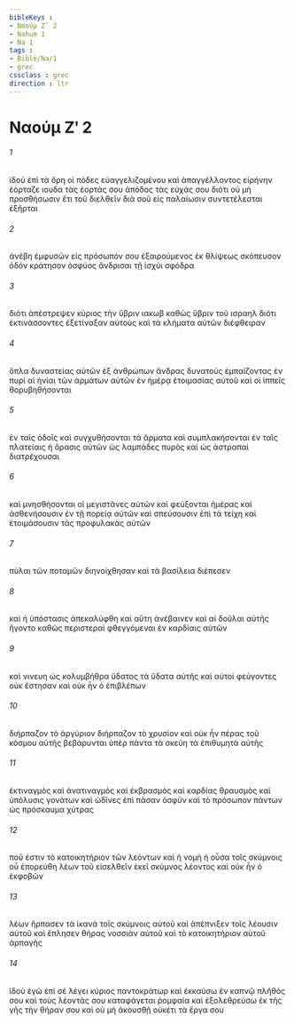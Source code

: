 ```yaml
---
bibleKeys : 
- Ναούμ Ζʹ 2
- Nahum 1
- Na 1
tags : 
- Bible/Na/1
- grec
cssclass : grec
direction : ltr
---
```


# Ναούμ Ζʹ 2

###### 1
ἰδοὺ ἐπὶ τὰ ὄρη οἱ πόδες εὐαγγελιζομένου καὶ ἀπαγγέλλοντος εἰρήνην ἑόρταζε ιουδα τὰς ἑορτάς σου ἀπόδος τὰς εὐχάς σου διότι οὐ μὴ προσθήσωσιν ἔτι τοῦ διελθεῖν διὰ σοῦ εἰς παλαίωσιν συντετέλεσται ἐξῆρται
###### 2
ἀνέβη ἐμφυσῶν εἰς πρόσωπόν σου ἐξαιρούμενος ἐκ θλίψεως σκόπευσον ὁδόν κράτησον ὀσφύος ἄνδρισαι τῇ ἰσχύι σφόδρα
###### 3
διότι ἀπέστρεψεν κύριος τὴν ὕβριν ιακωβ καθὼς ὕβριν τοῦ ισραηλ διότι ἐκτινάσσοντες ἐξετίναξαν αὐτοὺς καὶ τὰ κλήματα αὐτῶν διέφθειραν
###### 4
ὅπλα δυναστείας αὐτῶν ἐξ ἀνθρώπων ἄνδρας δυνατοὺς ἐμπαίζοντας ἐν πυρί αἱ ἡνίαι τῶν ἁρμάτων αὐτῶν ἐν ἡμέρᾳ ἑτοιμασίας αὐτοῦ καὶ οἱ ἱππεῖς θορυβηθήσονται
###### 5
ἐν ταῖς ὁδοῖς καὶ συγχυθήσονται τὰ ἅρματα καὶ συμπλακήσονται ἐν ταῖς πλατείαις ἡ ὅρασις αὐτῶν ὡς λαμπάδες πυρὸς καὶ ὡς ἀστραπαὶ διατρέχουσαι
###### 6
καὶ μνησθήσονται οἱ μεγιστᾶνες αὐτῶν καὶ φεύξονται ἡμέρας καὶ ἀσθενήσουσιν ἐν τῇ πορείᾳ αὐτῶν καὶ σπεύσουσιν ἐπὶ τὰ τείχη καὶ ἑτοιμάσουσιν τὰς προφυλακὰς αὐτῶν
###### 7
πύλαι τῶν ποταμῶν διηνοίχθησαν καὶ τὰ βασίλεια διέπεσεν
###### 8
καὶ ἡ ὑπόστασις ἀπεκαλύφθη καὶ αὕτη ἀνέβαινεν καὶ αἱ δοῦλαι αὐτῆς ἤγοντο καθὼς περιστεραὶ φθεγγόμεναι ἐν καρδίαις αὐτῶν
###### 9
καὶ νινευη ὡς κολυμβήθρα ὕδατος τὰ ὕδατα αὐτῆς καὶ αὐτοὶ φεύγοντες οὐκ ἔστησαν καὶ οὐκ ἦν ὁ ἐπιβλέπων
###### 10
διήρπαζον τὸ ἀργύριον διήρπαζον τὸ χρυσίον καὶ οὐκ ἦν πέρας τοῦ κόσμου αὐτῆς βεβάρυνται ὑπὲρ πάντα τὰ σκεύη τὰ ἐπιθυμητὰ αὐτῆς
###### 11
ἐκτιναγμὸς καὶ ἀνατιναγμὸς καὶ ἐκβρασμὸς καὶ καρδίας θραυσμὸς καὶ ὑπόλυσις γονάτων καὶ ὠδῖνες ἐπὶ πᾶσαν ὀσφύν καὶ τὸ πρόσωπον πάντων ὡς πρόσκαυμα χύτρας
###### 12
ποῦ ἐστιν τὸ κατοικητήριον τῶν λεόντων καὶ ἡ νομὴ ἡ οὖσα τοῖς σκύμνοις οὗ ἐπορεύθη λέων τοῦ εἰσελθεῖν ἐκεῖ σκύμνος λέοντος καὶ οὐκ ἦν ὁ ἐκφοβῶν
###### 13
λέων ἥρπασεν τὰ ἱκανὰ τοῖς σκύμνοις αὐτοῦ καὶ ἀπέπνιξεν τοῖς λέουσιν αὐτοῦ καὶ ἔπλησεν θήρας νοσσιὰν αὐτοῦ καὶ τὸ κατοικητήριον αὐτοῦ ἁρπαγῆς
###### 14
ἰδοὺ ἐγὼ ἐπὶ σέ λέγει κύριος παντοκράτωρ καὶ ἐκκαύσω ἐν καπνῷ πλῆθός σου καὶ τοὺς λέοντάς σου καταφάγεται ῥομφαία καὶ ἐξολεθρεύσω ἐκ τῆς γῆς τὴν θήραν σου καὶ οὐ μὴ ἀκουσθῇ οὐκέτι τὰ ἔργα σου
